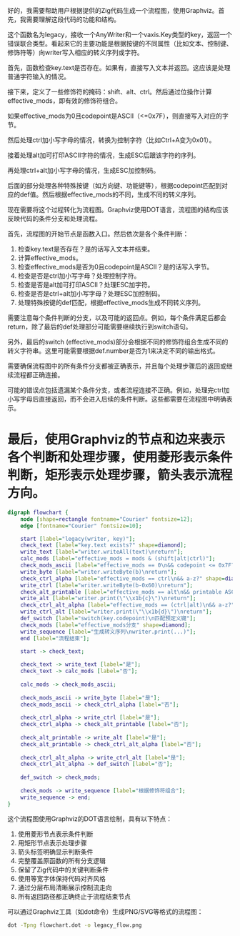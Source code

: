 好的，我需要帮助用户根据提供的Zig代码生成一个流程图，使用Graphviz。首先，我需要理解这段代码的功能和结构。

这个函数名为legacy，接收一个AnyWriter和一个vaxis.Key类型的key，返回一个错误联合类型。看起来它的主要功能是根据按键的不同属性（比如文本、控制键、修饰符等）向writer写入相应的转义序列或字符。

首先，函数检查key.text是否存在。如果有，直接写入文本并返回。这应该是处理普通字符输入的情况。

接下来，定义了一些修饰符的掩码：shift、alt、ctrl。然后通过位操作计算effective_mods，即有效的修饰符组合。

如果effective_mods为0且codepoint是ASCII（<=0x7F），则直接写入对应的字节。

然后处理ctrl加小写字母的情况，转换为控制字符（比如Ctrl+A变为0x01）。

接着处理alt加可打印ASCII字符的情况，生成ESC后跟该字符的序列。

再处理ctrl+alt加小写字母的情况，生成ESC加控制码。

后面的部分处理各种特殊按键（如方向键、功能键等），根据codepoint匹配到对应的def值。然后根据effective_mods的不同，生成不同的转义序列。

现在需要将这个过程转化为流程图。Graphviz使用DOT语言，流程图的结构应该反映代码的条件分支和处理流程。

首先，流程图的开始节点是函数入口。然后依次是各个条件判断：

1. 检查key.text是否存在？是的话写入文本并结束。
2. 计算effective_mods。
3. 检查effective_mods是否为0且codepoint是ASCII？是的话写入字节。
4. 检查是否是ctrl加小写字母？处理控制字符。
5. 检查是否是alt加可打印ASCII？处理ESC加字符。
6. 检查是否是ctrl+alt加小写字母？处理ESC加控制码。
7. 处理特殊按键的def匹配，根据effective_mods生成不同转义序列。

需要注意每个条件判断的分支，以及可能的返回点。例如，每个条件满足后都会return，除了最后的def处理部分可能需要继续执行到switch语句。

另外，最后的switch (effective_mods)部分会根据不同的修饰符组合生成不同的转义字符串。这里可能需要根据def.number是否为1来决定不同的输出格式。

需要确保流程图中的所有条件分支都被正确表示，并且每个处理步骤后的返回或继续流程都正确连接。

可能的错误点包括遗漏某个条件分支，或者流程连接不正确。例如，处理完ctrl加小写字母后直接返回，而不会进入后续的条件判断。这些都需要在流程图中明确表示。

最后，使用Graphviz的节点和边来表示各个判断和处理步骤，使用菱形表示条件判断，矩形表示处理步骤，箭头表示流程方向。
================================================
```dot
digraph flowchart {
    node [shape=rectangle fontname="Courier" fontsize=12];
    edge [fontname="Courier" fontsize=10];

    start [label="legacy(writer, key)"];
    check_text [label="key.text exists?" shape=diamond];
    write_text [label="writer.writeAll(text)\nreturn"];
    calc_mods [label="effective_mods = mods & (shift|alt|ctrl)"];
    check_mods_ascii [label="effective_mods == 0\n&& codepoint <= 0x7F?" shape=diamond];
    write_byte [label="writer.writeByte(b)\nreturn"];
    check_ctrl_alpha [label="effective_mods == ctrl\n&& a-z?" shape=diamond];
    write_ctrl [label="writer.writeByte(b-0x60)\nreturn"];
    check_alt_printable [label="effective_mods == alt\n&& printable ASCII?" shape=diamond];
    write_alt [label="writer.print(\"\\x1b{c}\")\nreturn"];
    check_ctrl_alt_alpha [label="effective_mods == (ctrl|alt)\n&& a-z?" shape=diamond];
    write_ctrl_alt [label="writer.print(\"\\x1b{d}\")\nreturn"];
    def_switch [label="switch(key.codepoint)\n匹配预定义键"];
    check_mods [label="effective_mods分支" shape=diamond];
    write_sequence [label="生成转义序列\nwriter.print(...)"];
    end [label="流程结束"];

    start -> check_text;
    
    check_text -> write_text [label="是"];
    check_text -> calc_mods [label="否"];
    
    calc_mods -> check_mods_ascii;
    
    check_mods_ascii -> write_byte [label="是"];
    check_mods_ascii -> check_ctrl_alpha [label="否"];
    
    check_ctrl_alpha -> write_ctrl [label="是"];
    check_ctrl_alpha -> check_alt_printable [label="否"];
    
    check_alt_printable -> write_alt [label="是"];
    check_alt_printable -> check_ctrl_alt_alpha [label="否"];
    
    check_ctrl_alt_alpha -> write_ctrl_alt [label="是"];
    check_ctrl_alt_alpha -> def_switch [label="否"];
    
    def_switch -> check_mods;
    
    check_mods -> write_sequence [label="根据修饰符组合"];
    write_sequence -> end;
}
``` 

这个流程图使用Graphviz的DOT语言绘制，具有以下特点：
1. 使用菱形节点表示条件判断
2. 用矩形节点表示处理步骤
3. 箭头标签明确显示判断条件
4. 完整覆盖原函数的所有分支逻辑
5. 保留了Zig代码中的关键判断条件
6. 使用等宽字体保持代码对齐风格
7. 通过分层布局清晰展示控制流走向
8. 所有返回路径都正确终止于流程结束节点

可以通过Graphviz工具（如dot命令）生成PNG/SVG等格式的流程图：
```bash
dot -Tpng flowchart.dot -o legacy_flow.png
```